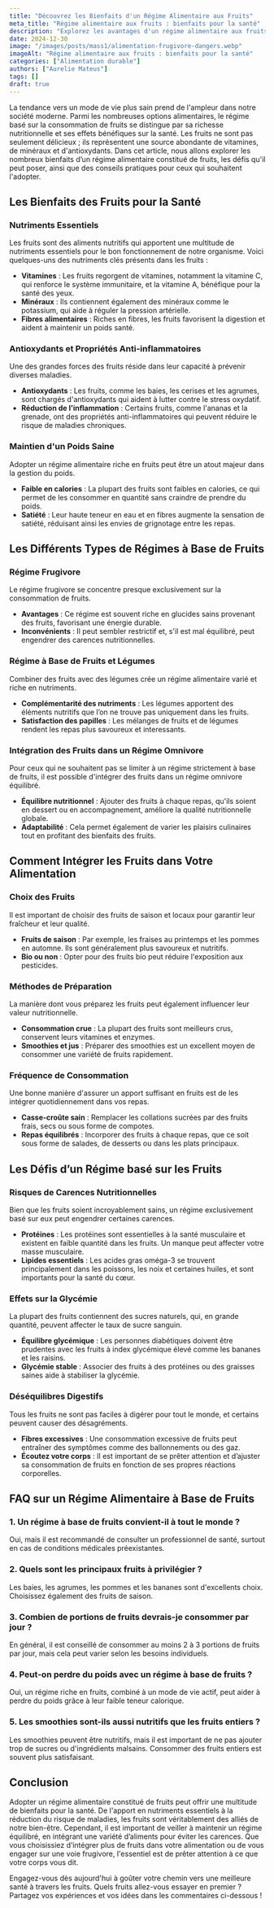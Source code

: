 ```yaml
---
title: "Découvrez les Bienfaits d'un Régime Alimentaire aux Fruits"
meta_title: "Régime alimentaire aux fruits : bienfaits pour la santé"
description: "Explorez les avantages d'un régime alimentaire aux fruits, ses impacts sur la santé et des conseils pratiques pour l'adopter."
date: 2024-12-30
image: "/images/posts/mass1/alimentation-frugivore-dangers.webp"
imageAlt: "Régime alimentaire aux fruits : bienfaits pour la santé"
categories: ["Alimentation durable"]
authors: ["Aurelie Mateus"]
tags: []
draft: true
---
```


La tendance vers un mode de vie plus sain prend de l'ampleur dans notre société moderne. Parmi les nombreuses options alimentaires, le régime basé sur la consommation de fruits se distingue par sa richesse nutritionnelle et ses effets bénéfiques sur la santé. Les fruits ne sont pas seulement délicieux ; ils représentent une source abondante de vitamines, de minéraux et d'antioxydants. Dans cet article, nous allons explorer les nombreux bienfaits d’un régime alimentaire constitué de fruits, les défis qu'il peut poser, ainsi que des conseils pratiques pour ceux qui souhaitent l'adopter.

## Les Bienfaits des Fruits pour la Santé

### Nutriments Essentiels

Les fruits sont des aliments nutritifs qui apportent une multitude de nutriments essentiels pour le bon fonctionnement de notre organisme. Voici quelques-uns des nutriments clés présents dans les fruits :

- **Vitamines** : Les fruits regorgent de vitamines, notamment la vitamine C, qui renforce le système immunitaire, et la vitamine A, bénéfique pour la santé des yeux.
- **Minéraux** : Ils contiennent également des minéraux comme le potassium, qui aide à réguler la pression artérielle.
- **Fibres alimentaires** : Riches en fibres, les fruits favorisent la digestion et aident à maintenir un poids santé.

### Antioxydants et Propriétés Anti-inflammatoires

Une des grandes forces des fruits réside dans leur capacité à prévenir diverses maladies.

- **Antioxydants** : Les fruits, comme les baies, les cerises et les agrumes, sont chargés d'antioxydants qui aident à lutter contre le stress oxydatif.
- **Réduction de l'inflammation** : Certains fruits, comme l'ananas et la grenade, ont des propriétés anti-inflammatoires qui peuvent réduire le risque de maladies chroniques.

### Maintien d'un Poids Saine

Adopter un régime alimentaire riche en fruits peut être un atout majeur dans la gestion du poids.

- **Faible en calories** : La plupart des fruits sont faibles en calories, ce qui permet de les consommer en quantité sans craindre de prendre du poids.
- **Satiété** : Leur haute teneur en eau et en fibres augmente la sensation de satiété, réduisant ainsi les envies de grignotage entre les repas.

## Les Différents Types de Régimes à Base de Fruits

### Régime Frugivore

Le régime frugivore se concentre presque exclusivement sur la consommation de fruits.

- **Avantages** : Ce régime est souvent riche en glucides sains provenant des fruits, favorisant une énergie durable.
- **Inconvénients** : Il peut sembler restrictif et, s'il est mal équilibré, peut engendrer des carences nutritionnelles.

### Régime à Base de Fruits et Légumes

Combiner des fruits avec des légumes crée un régime alimentaire varié et riche en nutriments.

- **Complémentarité des nutriments** : Les légumes apportent des éléments nutritifs que l’on ne trouve pas uniquement dans les fruits.
- **Satisfaction des papilles** : Les mélanges de fruits et de légumes rendent les repas plus savoureux et interessants.

### Intégration des Fruits dans un Régime Omnivore

Pour ceux qui ne souhaitent pas se limiter à un régime strictement à base de fruits, il est possible d'intégrer des fruits dans un régime omnivore équilibré.

- **Équilibre nutritionnel** : Ajouter des fruits à chaque repas, qu'ils soient en dessert ou en accompagnement, améliore la qualité nutritionnelle globale.
- **Adaptabilité** : Cela permet également de varier les plaisirs culinaires tout en profitant des bienfaits des fruits.

## Comment Intégrer les Fruits dans Votre Alimentation

### Choix des Fruits

Il est important de choisir des fruits de saison et locaux pour garantir leur fraîcheur et leur qualité.

- **Fruits de saison** : Par exemple, les fraises au printemps et les pommes en automne. Ils sont généralement plus savoureux et nutritifs.
- **Bio ou non** : Opter pour des fruits bio peut réduire l'exposition aux pesticides.

### Méthodes de Préparation

La manière dont vous préparez les fruits peut également influencer leur valeur nutritionnelle.

- **Consommation crue** : La plupart des fruits sont meilleurs crus, conservent leurs vitamines et enzymes.
- **Smoothies et jus** : Préparer des smoothies est un excellent moyen de consommer une variété de fruits rapidement.

### Fréquence de Consommation

Une bonne manière d'assurer un apport suffisant en fruits est de les intégrer quotidiennement dans vos repas.

- **Casse-croûte sain** : Remplacer les collations sucrées par des fruits frais, secs ou sous forme de compotes.
- **Repas équilibrés** : Incorporer des fruits à chaque repas, que ce soit sous forme de salades, de desserts ou dans les plats principaux.

## Les Défis d’un Régime basé sur les Fruits

### Risques de Carences Nutritionnelles

Bien que les fruits soient incroyablement sains, un régime exclusivement basé sur eux peut engendrer certaines carences.

- **Protéines** : Les protéines sont essentielles à la santé musculaire et existent en faible quantité dans les fruits. Un manque peut affecter votre masse musculaire.
- **Lipides essentiels** : Les acides gras oméga-3 se trouvent principalement dans les poissons, les noix et certaines huiles, et sont importants pour la santé du cœur.

### Effets sur la Glycémie

La plupart des fruits contiennent des sucres naturels, qui, en grande quantité, peuvent affecter le taux de sucre sanguin.

- **Équilibre glycémique** : Les personnes diabétiques doivent être prudentes avec les fruits à index glycémique élevé comme les bananes et les raisins.
- **Glycémie stable** : Associer des fruits à des protéines ou des graisses saines aide à stabiliser la glycémie.

### Déséquilibres Digestifs

Tous les fruits ne sont pas faciles à digérer pour tout le monde, et certains peuvent causer des désagréments.

- **Fibres excessives** : Une consommation excessive de fruits peut entraîner des symptômes comme des ballonnements ou des gaz.
- **Écoutez votre corps** : Il est important de se prêter attention et d’ajuster sa consommation de fruits en fonction de ses propres réactions corporelles.

## FAQ sur un Régime Alimentaire à Base de Fruits

### 1. Un régime à base de fruits convient-il à tout le monde ?
Oui, mais il est recommandé de consulter un professionnel de santé, surtout en cas de conditions médicales préexistantes.

### 2. Quels sont les principaux fruits à privilégier ?
Les baies, les agrumes, les pommes et les bananes sont d'excellents choix. Choisissez également des fruits de saison.

### 3. Combien de portions de fruits devrais-je consommer par jour ?
En général, il est conseillé de consommer au moins 2 à 3 portions de fruits par jour, mais cela peut varier selon les besoins individuels.

### 4. Peut-on perdre du poids avec un régime à base de fruits ?
Oui, un régime riche en fruits, combiné à un mode de vie actif, peut aider à perdre du poids grâce à leur faible teneur calorique.

### 5. Les smoothies sont-ils aussi nutritifs que les fruits entiers ?
Les smoothies peuvent être nutritifs, mais il est important de ne pas ajouter trop de sucres ou d'ingrédients malsains. Consommer des fruits entiers est souvent plus satisfaisant.

## Conclusion

Adopter un régime alimentaire constitué de fruits peut offrir une multitude de bienfaits pour la santé. De l'apport en nutriments essentiels à la réduction du risque de maladies, les fruits sont véritablement des alliés de notre bien-être. Cependant, il est important de veiller à maintenir un régime équilibré, en intégrant une variété d’aliments pour éviter les carences. Que vous choisissiez d’intégrer plus de fruits dans votre alimentation ou de vous engager sur une voie frugivore, l'essentiel est de prêter attention à ce que votre corps vous dit.

Engagez-vous dès aujourd'hui à goûter votre chemin vers une meilleure santé à travers les fruits. Quels fruits allez-vous essayer en premier ? Partagez vos expériences et vos idées dans les commentaires ci-dessous !

